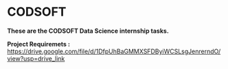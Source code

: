 # CODSOFT

**These are the CODSOFT Data Science internship tasks.**

**Project Requiremets :** https://drive.google.com/file/d/1DfpUhBaGMMXSFDByiWCSLsgJenrerndO/view?usp=drive_link
